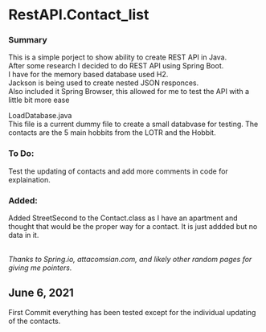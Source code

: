 # RestAPI.Contact_list
<h3>Summary</h3>
This is a simple porject to show ability to create REST API in Java.<br/>
After some research I decided to do REST API using Spring Boot.<br/>
I have for the memory based database used H2.<br/>
Jackson is being used to create nested JSON responces.<br/>
Also included it Spring Browser, this allowed for me to test the API with a little bit more ease<br/>

LoadDatabase.java <br/>
This file is a current dummy file to create a small databvase for testing. The contacts are the 5 main hobbits from the LOTR and the Hobbit.

<h3>To Do:</h3>
Test the updating of contacts and add more comments in code for explaination.

<h3>Added:</h3>
Added StreetSecond to the Contact.class as I have an apartment and thought that would be the proper way for a contact. It is just addded but no data in it.<br/><br/>

<i>Thanks to Spring.io, attacomsian.com, and likely other random pages for giving me pointers.</i>

<h2>June 6, 2021</h2>
First Commit everything has been tested except for the individual updating of the contacts.
